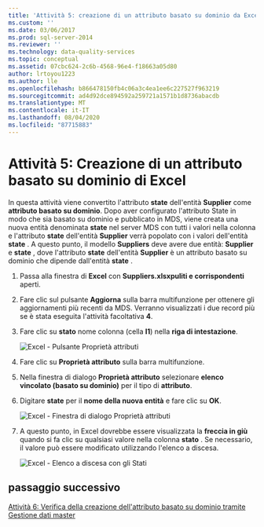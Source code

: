 ```yaml
---
title: 'Attività 5: creazione di un attributo basato su dominio da Excel | Microsoft Docs'
ms.custom: ''
ms.date: 03/06/2017
ms.prod: sql-server-2014
ms.reviewer: ''
ms.technology: data-quality-services
ms.topic: conceptual
ms.assetid: 07cbc624-2c6b-4568-96e4-f18663a05d80
author: lrtoyou1223
ms.author: lle
ms.openlocfilehash: b866478150fb4c06a3c4ea1ee6c227527f963219
ms.sourcegitcommit: ad4d92dce894592a259721a1571b1d8736abacdb
ms.translationtype: MT
ms.contentlocale: it-IT
ms.lasthandoff: 08/04/2020
ms.locfileid: "87715883"
---
```

# <a name="task-5-creating-a-domain-based-attribute-from-excel"></a>Attività 5: Creazione di un attributo basato su dominio di Excel
  In questa attività viene convertito l'attributo **state** dell'entità **Supplier** come **attributo basato su dominio**. Dopo aver configurato l'attributo State in modo che sia basato su dominio e pubblicato in MDS, viene creata una nuova entità denominata **state** nel server MDS con tutti i valori nella colonna e l'attributo **state** dell'entità **Supplier** verrà popolato con i valori dell'entità **state** . A questo punto, il modello **Suppliers** deve avere due entità: **Supplier** e **state** , dove l'attributo **state** dell'entità **Supplier** è un attributo basato su dominio che dipende dall'entità **state** .  
  
1.  Passa alla finestra di **Excel** con **Suppliers.xlsxpuliti e corrispondenti** aperti.  
  
2.  Fare clic sul pulsante **Aggiorna** sulla barra multifunzione per ottenere gli aggiornamenti più recenti da MDS. Verranno visualizzati i due record più se è stata eseguita l'attività facoltativa **4**.  
  
3.  Fare clic su **stato** nome colonna (cella **I1**) nella **riga di intestazione**.  
  
     ![Excel - Pulsante Proprietà attributi](../../2014/tutorials/media/et-creatingadomainbasedattributefromexcel-01.jpg "Excel - Pulsante Proprietà attributi")  
  
4.  Fare clic su **Proprietà attributo** sulla barra multifunzione.  
  
5.  Nella finestra di dialogo **Proprietà attributo** selezionare **elenco vincolato (basato su dominio)** per il tipo di **attributo**.  
  
6.  Digitare **state** per il **nome della nuova entità** e fare clic su **OK**.  
  
     ![Excel - Finestra di dialogo Proprietà attributi](../../2014/tutorials/media/et-creatingadomainbasedattributefromexcel-02.jpg "Excel - Finestra di dialogo Proprietà attributi")  
  
7.  A questo punto, in Excel dovrebbe essere visualizzata la **freccia in giù** quando si fa clic su qualsiasi valore nella colonna **stato** . Se necessario, il valore può essere modificato utilizzando l'elenco a discesa.  
  
     ![Excel - Elenco a discesa con gli Stati](../../2014/tutorials/media/et-creatingadomainbasedattributefromexcel-03.jpg "Excel - Elenco a discesa con gli Stati")  
  
## <a name="next-step"></a>passaggio successivo  
 [Attività 6: Verifica della creazione dell'attributo basato su dominio tramite Gestione dati master](../../2014/tutorials/task-6-verify-domain-based-attribute-master-data-manager.md)  
  
  
